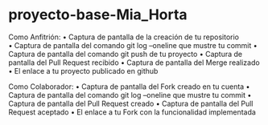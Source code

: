 # proyecto-base-Mia_Horta

Como Anfitrión: 
• Captura de pantalla de la creación de tu repositorio  
• Captura de pantalla del comando git log –oneline que mustre tu commit 
• Captura de pantalla del comando git push de tu proyecto 
• Captura de pantalla del Pull Request recibido 
• Captura de pantalla del Merge realizado 
• El enlace a tu proyecto publicado en github 

Como Colaborador: 
• Captura de pantalla del Fork creado en tu cuenta 
• Captura de pantalla del comando git log –oneline que mustre tu commit 
• Captura de pantalla del Pull Request creado 
• Captura de pantalla del Pull Request aceptado 
• El enlace a tu Fork con la funcionalidad implementada
